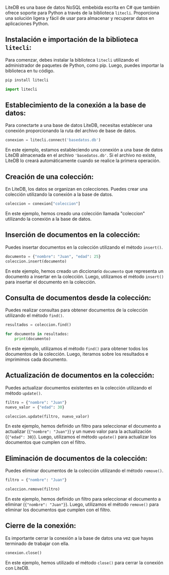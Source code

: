 LiteDB es una base de datos NoSQL embebida escrita en C# que también ofrece soporte para Python a través de la biblioteca `litecli`. Proporciona una solución ligera y fácil de usar para almacenar y recuperar datos en aplicaciones Python.

## Instalación e importación de la biblioteca `litecli`:
Para comenzar, debes instalar la biblioteca `litecli` utilizando el administrador de paquetes de Python, como pip. Luego, puedes importar la biblioteca en tu código.

```bash
pip install litecli
```

```python
import litecli
```

## Establecimiento de la conexión a la base de datos:
Para conectarte a una base de datos LiteDB, necesitas establecer una conexión proporcionando la ruta del archivo de base de datos.

```python
conexion = litecli.connect('basedatos.db')
```

En este ejemplo, estamos estableciendo una conexión a una base de datos LiteDB almacenada en el archivo `'basedatos.db'`. Si el archivo no existe, LiteDB lo creará automáticamente cuando se realice la primera operación.

## Creación de una colección:
En LiteDB, los datos se organizan en colecciones. Puedes crear una colección utilizando la conexión a la base de datos.

```python
coleccion = conexion["coleccion"]
```

En este ejemplo, hemos creado una colección llamada "coleccion" utilizando la conexión a la base de datos.

## Inserción de documentos en la colección:
Puedes insertar documentos en la colección utilizando el método `insert()`.

```python
documento = {"nombre": "Juan", "edad": 25}
coleccion.insert(documento)
```

En este ejemplo, hemos creado un diccionario `documento` que representa un documento a insertar en la colección. Luego, utilizamos el método `insert()` para insertar el documento en la colección.

## Consulta de documentos desde la colección:
Puedes realizar consultas para obtener documentos de la colección utilizando el método `find()`.

```python
resultados = coleccion.find()

for documento in resultados:
    print(documento)
```

En este ejemplo, utilizamos el método `find()` para obtener todos los documentos de la colección. Luego, iteramos sobre los resultados e imprimimos cada documento.

## Actualización de documentos en la colección:
Puedes actualizar documentos existentes en la colección utilizando el método `update()`.

```python
filtro = {"nombre": "Juan"}
nuevo_valor = {"edad": 30}

coleccion.update(filtro, nuevo_valor)
```

En este ejemplo, hemos definido un filtro para seleccionar el documento a actualizar (`{"nombre": "Juan"}`) y un nuevo valor para la actualización (`{"edad": 30}`). Luego, utilizamos el método `update()` para actualizar los documentos que cumplen con el filtro.

## Eliminación de documentos de la colección:
Puedes eliminar documentos de la colección utilizando el método `remove()`.

```python
filtro = {"nombre": "Juan"}

coleccion.remove(filtro)
```

En este ejemplo, hemos definido un filtro para seleccionar el documento a eliminar (`{"nombre": "Juan"}`). Luego, utilizamos el método `remove()` para eliminar los documentos que cumplen con el filtro.

## Cierre de la conexión:
Es importante cerrar la conexión a la base de datos una vez que hayas terminado de trabajar con ella.

```python
conexion.close()
```

En este ejemplo, hemos utilizado el método `close()` para cerrar la conexión con LiteDB.
